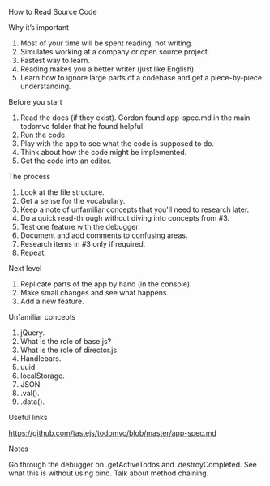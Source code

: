 How to Read Source Code

Why it’s important

1.  Most of your time will be spent reading, not writing.
2.  Simulates working at a company or open source project.
3.  Fastest way to learn.
4.  Reading makes you a better writer (just like English).
5.  Learn how to ignore large parts of a codebase and get a piece-by-piece understanding.

Before you start

1.  Read the docs (if they exist).
    Gordon found app-spec.md in the main todomvc folder that he found helpful
2.  Run the code.
3.  Play with the app to see what the code is supposed to do.
4.  Think about how the code might be implemented.
5.  Get the code into an editor.

The process

1.  Look at the file structure.
2.  Get a sense for the vocabulary.
3.  Keep a note of unfamiliar concepts that you'll need to research later.
4.  Do a quick read-through without diving into concepts from #3.
5.  Test one feature with the debugger.
6.  Document and add comments to confusing areas.
7.  Research items in #3 only if required.
8.  Repeat.

Next level

1.  Replicate parts of the app by hand (in the console).
2.  Make small changes and see what happens.
3.  Add a new feature.

Unfamiliar concepts

1.  jQuery.
2.  What is the role of base.js?
3.  What is the role of director.js
4.  Handlebars.
5.  uuid
6.  localStorage.
7.  JSON.
8.  .val().
9.  .data().

Useful links

https://github.com/tastejs/todomvc/blob/master/app-spec.md

Notes

Go through the debugger on .getActiveTodos and .destroyCompleted.
See what this is without using bind.
Talk about method chaining.